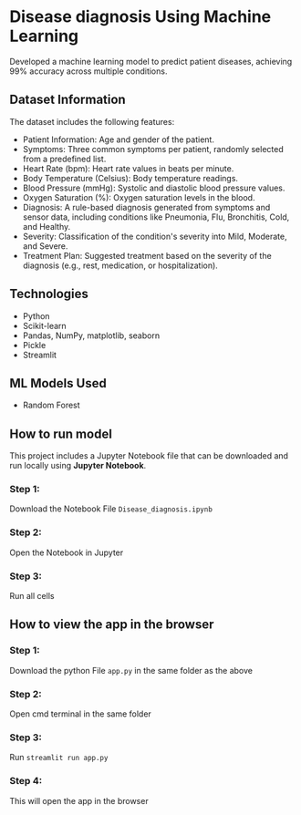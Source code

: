 # Disease diagnosis Using Machine Learning
Developed a machine learning model to predict patient diseases, achieving 99% accuracy across multiple conditions.

## Dataset Information
The dataset includes the following features:
- Patient Information: Age and gender of the patient.
- Symptoms: Three common symptoms per patient, randomly selected from a predefined list.
- Heart Rate (bpm): Heart rate values in beats per minute.
- Body Temperature (Celsius): Body temperature readings.
- Blood Pressure (mmHg): Systolic and diastolic blood pressure values.
- Oxygen Saturation (%): Oxygen saturation levels in the blood.
- Diagnosis: A rule-based diagnosis generated from symptoms and sensor data, including conditions like Pneumonia, Flu, Bronchitis, Cold, and Healthy.
- Severity: Classification of the condition's severity into Mild, Moderate, and Severe.
- Treatment Plan: Suggested treatment based on the severity of the diagnosis (e.g., rest, medication, or hospitalization).

## Technologies
- Python
- Scikit-learn
- Pandas, NumPy, matplotlib, seaborn
- Pickle
- Streamlit

## ML Models Used
- Random Forest

## How to run model
This project includes a Jupyter Notebook file that can be downloaded and run locally using **Jupyter Notebook**.

### Step 1: 
Download the Notebook File  `Disease_diagnosis.ipynb`
### Step 2: 
Open the Notebook in Jupyter
### Step 3: 
Run all cells

## How to view the app in the browser 
### Step 1: 
Download the python File `app.py` in the same folder as the above 
### Step 2: 
Open cmd terminal in the same folder 
### Step 3: 
Run `streamlit run app.py`
### Step 4: 
This will open the app in the browser 




